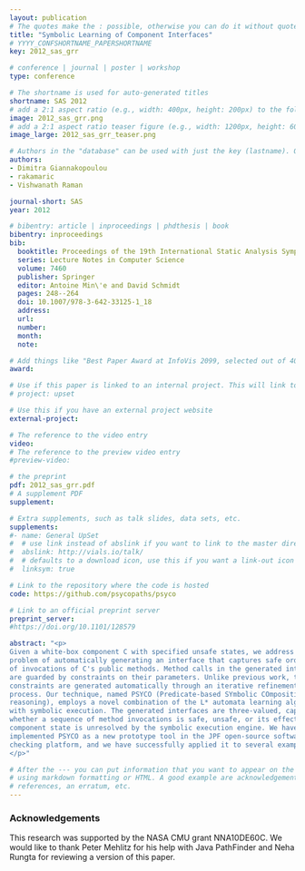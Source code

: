 ```yaml
---
layout: publication
# The quotes make the : possible, otherwise you can do it without quotes
title: "Symbolic Learning of Component Interfaces"
# YYYY_CONFSHORTNAME_PAPERSHORTNAME
key: 2012_sas_grr

# conference | journal | poster | workshop
type: conference

# The shortname is used for auto-generated titles
shortname: SAS 2012
# add a 2:1 aspect ratio (e.g., width: 400px, height: 200px) to the folder /assets/images/papers/
image: 2012_sas_grr.png
# add a 2:1 aspect ratio teaser figure (e.g., width: 1200px, height: 600px) to the folder /assets/images/papers/
image_large: 2012_sas_grr_teaser.png

# Authors in the "database" can be used with just the key (lastname). Others can be written properly.
authors:
- Dimitra Giannakopoulou
- rakamaric
- Vishwanath Raman

journal-short: SAS
year: 2012

# bibentry: article | inproceedings | phdthesis | book
bibentry: inproceedings
bib:
  booktitle: Proceedings of the 19th International Static Analysis Symposium (SAS)
  series: Lecture Notes in Computer Science
  volume: 7460
  publisher: Springer
  editor: Antoine Min\'e and David Schmidt
  pages: 248--264
  doi: 10.1007/978-3-642-33125-1_18
  address:
  url:
  number:
  month:
  note:

# Add things like "Best Paper Award at InfoVis 2099, selected out of 4000 submissions"
award:

# Use if this paper is linked to an internal project. This will link to the project site
# project: upset

# Use this if you have an external project website
external-project:

# The reference to the video entry
video:
# The reference to the preview video entry
#preview-video:

# the preprint
pdf: 2012_sas_grr.pdf
# A supplement PDF
supplement:

# Extra supplements, such as talk slides, data sets, etc.
supplements:
#- name: General UpSet
#  # use link instead of abslink if you want to link to the master directory
#  abslink: http://vials.io/talk/
#  # defaults to a download icon, use this if you want a link-out icon
#  linksym: true

# Link to the repository where the code is hosted
code: https://github.com/psycopaths/psyco

# Link to an official preprint server
preprint_server:
#https://doi.org/10.1101/128579

abstract: "<p>
Given a white-box component C with specified unsafe states, we address the
problem of automatically generating an interface that captures safe orderings
of invocations of C's public methods. Method calls in the generated interface
are guarded by constraints on their parameters. Unlike previous work, these
constraints are generated automatically through an iterative refinement
process. Our technique, named PSYCO (Predicate-based SYmbolic COmpositional
reasoning), employs a novel combination of the L* automata learning algorithm
with symbolic execution. The generated interfaces are three-valued, capturing
whether a sequence of method invocations is safe, unsafe, or its effect on the
component state is unresolved by the symbolic execution engine. We have
implemented PSYCO as a new prototype tool in the JPF open-source software model
checking platform, and we have successfully applied it to several examples.
</p>"

# After the --- you can put information that you want to appear on the website
# using markdown formatting or HTML. A good example are acknowledgements, extra
# references, an erratum, etc.
---
```

### Acknowledgements

This research was supported by the NASA CMU grant NNA10DE60C.  We would like to
thank Peter Mehlitz for his help with Java PathFinder and Neha Rungta for
reviewing a version of this paper.

